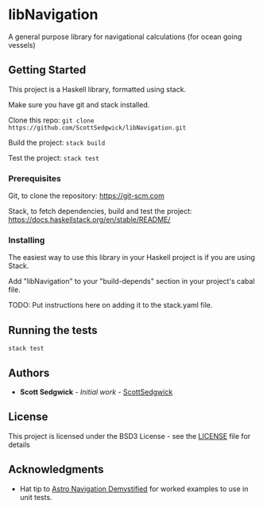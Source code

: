 # libNavigation

A general purpose library for navigational calculations (for ocean going vessels)

## Getting Started

This project is a Haskell library, formatted using stack.

Make sure you have git and stack installed.

Clone this repo: `git clone https://github.com/ScottSedgwick/libNavigation.git`

Build the project: `stack build`

Test the project: `stack test`


### Prerequisites

Git, to clone the repository: https://git-scm.com

Stack, to fetch dependencies, build and test the project: https://docs.haskellstack.org/en/stable/README/


### Installing

The easiest way to use this library in your Haskell project is if you are using Stack.

Add "libNavigation" to your "build-depends" section in your project's cabal file.

TODO: Put instructions here on adding it to the stack.yaml file.


## Running the tests

`stack test`


## Authors

* **Scott Sedgwick** - *Initial work* - [ScottSedgwick](https://github.com/ScottSedgwick/)


## License

This project is licensed under the BSD3 License - see the [LICENSE](LICENSE) file for details

## Acknowledgments

* Hat tip to [Astro Navigation Demystified](astronavigationdemystified.com) for worked examples to use in unit tests.
